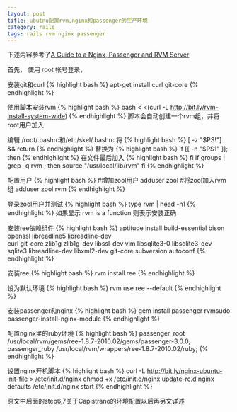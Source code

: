 ```yaml
---
layout: post
title: ubutnu配置rvm,nginx和passenger的生产环境
category: rails
tags: rails rvm nginx passenger
---
```


下述内容参考了[A Guide to a Nginx, Passenger and RVM Server](http://blog.ninjahideout.com/posts/a-guide-to-a-nginx-passenger-and-rvm-server)

首先， 使用 root 帐号登录， 

安装git和curl
{% highlight bash %}
apt-get install curl git-core
{% endhighlight %}

使用脚本安装rvm
{% highlight bash %}
bash < <(curl -L http://bit.ly/rvm-install-system-wide)
{% endhighlight %}
脚本会自动创建一个rvm组，并将root用户加入

编辑 /root/.bashrc和/etc/skel/.bashrc
将
{% highlight bash %}
[ -z "$PS!"]  && return 
{% endhighlight %}
替换为
{% highlight bash %}
if [[ -n "$PS1" ]]; then
{% endhighlight %}
在文件最后加入
{% highlight bash %}
fi
if groups | grep -q rvm ; then
  source "/usr/local/lib/rvm"
fi
{% endhighlight %}

配置用户
{% highlight bash %}
#增加zool用户
adduser zool
#将zool加入rvm组
adduser zool rvm
{% endhighlight %}

登录zool用户并测试
{% highlight bash %}
type rvm | head -n1
{% endhighlight %}
如果显示 rvm is a function 则表示安装正确

安装ree依赖组件
{% highlight bash %}
aptitude install build-essential bison openssl libreadline5 libreadline-dev \
curl git-core zlib1g zlib1g-dev libssl-dev vim libsqlite3-0 libsqlite3-dev \
sqlite3 libreadline-dev libxml2-dev git-core subversion autoconf
{% endhighlight %}

安装ree
{% highlight bash %}
rvm install ree
{% endhighlight %}

设为默认环境
{% highlight bash %}
rvm use ree --default
{% endhighlight %}

安装passenger和nginx
{% highlight bash %}
gem install passenger
rvmsudo passenger-install-nginx-module
{% endhighlight %}

配置nginx里的ruby环境
{% highlight bash %}
    passenger_root /usr/local/rvm/gems/ree-1.8.7-2010.02/gems/passenger-3.0.0;
    passenger_ruby /usr/local/rvm/wrappers/ree-1.8.7-2010.02/ruby;
{% endhighlight %}

设置nginx开机脚本
{% highlight bash %}
curl -L http://bit.ly/nginx-ubuntu-init-file > /etc/init.d/nginx
chmod +x /etc/init.d/nginx
update-rc.d nginx defaults
/etc/init.d/nginx start
{% endhighlight %}

原文中后面的step6,7关于Capistrano的环境配置以后再另文详述